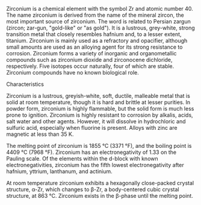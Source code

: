 ﻿Zirconium is a chemical element with the symbol Zr and atomic number 40. The name zirconium is derived from the name of the mineral zircon, the most important source of zirconium. The word is related to Persian zargun (zircon; zar-gun, "gold-like" or "as gold"). It is a lustrous, grey-white, strong transition metal that closely resembles hafnium and, to a lesser extent, titanium. Zirconium is mainly used as a refractory and opacifier, although small amounts are used as an alloying agent for its strong resistance to corrosion. Zirconium forms a variety of inorganic and organometallic compounds such as zirconium dioxide and zirconocene dichloride, respectively. Five isotopes occur naturally, four of which are stable. Zirconium compounds have no known biological role.

Characteristics

Zirconium is a lustrous, greyish-white, soft, ductile, malleable metal that is solid at room temperature, though it is hard and brittle at lesser purities. In powder form, zirconium is highly flammable, but the solid form is much less prone to ignition. Zirconium is highly resistant to corrosion by alkalis, acids, salt water and other agents. However, it will dissolve in hydrochloric and sulfuric acid, especially when fluorine is present. Alloys with zinc are magnetic at less than 35 K.

The melting point of zirconium is 1855 °C (3371 °F), and the boiling point is 4409 °C (7968 °F). Zirconium has an electronegativity of 1.33 on the Pauling scale. Of the elements within the d-block with known electronegativities, zirconium has the fifth lowest electronegativity after hafnium, yttrium, lanthanum, and actinium.

At room temperature zirconium exhibits a hexagonally close-packed crystal structure, α-Zr, which changes to β-Zr, a body-centered cubic crystal structure, at 863 °C. Zirconium exists in the β-phase until the melting point.
